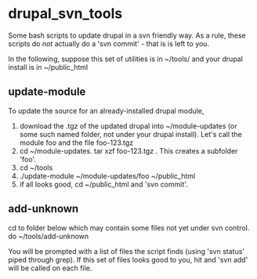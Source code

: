 drupal_svn_tools
================

Some bash scripts to update drupal in a svn friendly way.
As a rule, these scripts do _not_ actually do a 'svn commit' - that is is left to you.

In the following, suppose this set of utilities is in ~/tools/ and your drupal install is in ~/public_html

update-module
-------------

To update the source for an already-installed drupal module,

1. download the .tgz of the updated drupal into ~/module-updates (or some such named folder, not under your drupal
install). Let's call the module foo and the file foo-123.tgz
2. cd ~/module-updates. tar xzf foo-123.tgz . This creates a subfolder 'foo'.
3. cd ~/tools
4. ./update-module ~/module-updates/foo ~/public_html 
5. if all looks good, cd ~/public_html and 'svn commit'.


add-unknown
-----------

cd to folder below which may contain some files not yet under svn control.
do
  ~/tools/add-unknown

You will be prompted with a list of files the script finds (using 'svn status' piped through grep).
If this set of files looks good to you, hit <enter> and 'svn add' will be called on each file.

